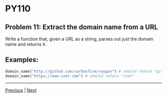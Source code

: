 # PY110
## Problem 11: Extract the domain name from a URL

Write a function that, given a URL as a string, parses out just the domain
name and returns it.

## Examples:

```python
domain_name("http://github.com/carbonfive/raygun") # should return "github"
domain_name("https://www.cnet.com") # should return "cnet"
```

---

[Previous](10.md) | [Next](12.md)
